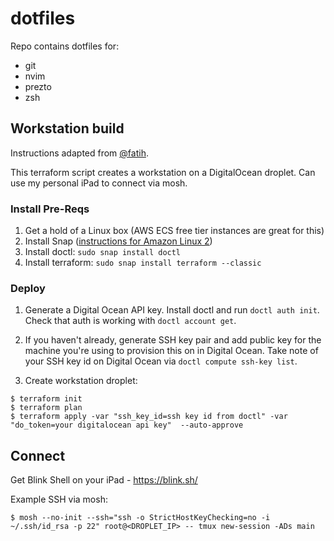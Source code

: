 # dotfiles

Repo contains dotfiles for:

- git
- nvim
- prezto
- zsh

## Workstation build

Instructions adapted from [@fatih](https://github.com/fatih/dotfiles/tree/master/workstation).

This terraform script creates a workstation on a DigitalOcean droplet. Can use my personal iPad to connect via mosh.

### Install Pre-Reqs
1. Get a hold of a Linux box (AWS ECS free tier instances are great for this)
1. Install Snap ([instructions for Amazon Linux 2](https://github.com/albuild/snap))
1. Install doctl: `sudo snap install doctl`
1. Install terraform: `sudo snap install terraform --classic`

### Deploy

1. Generate a Digital Ocean API key. Install doctl and run `doctl auth init`. Check that auth is working with `doctl account get`. 

1. If you haven't already, generate SSH key pair and add public key for the machine you're using to provision this on in Digital Ocean. Take note of your SSH key id on Digital Ocean via `doctl compute ssh-key list`. 

1. Create workstation droplet:

```
$ terraform init
$ terraform plan
$ terraform apply -var "ssh_key_id=ssh key id from doctl" -var "do_token=your digitalocean api key"  --auto-approve
```

## Connect

Get Blink Shell on your iPad - https://blink.sh/

Example SSH via mosh:
```
$ mosh --no-init --ssh="ssh -o StrictHostKeyChecking=no -i ~/.ssh/id_rsa -p 22" root@<DROPLET_IP> -- tmux new-session -ADs main
```
